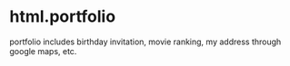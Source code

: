# html.portfolio
portfolio includes birthday invitation, movie ranking, my address through google maps, etc.
